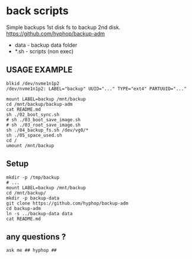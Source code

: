 # back scripts

Simple backups 1st disk fs to backup 2nd disk. https://github.com/hyphop/backup-adm

+ data - backup data folder
+ *.sh - scripts (non exec)

## USAGE EXAMPLE

    blkid /dev/nvme1n1p2
    /dev/nvme1n1p2: LABEL="backup" UUID="..." TYPE="ext4" PARTUUID="..."

    mount LABEL=backup /mnt/backup
    cd /mnt/backup/backup-adm
    cat README.md
    sh ./02_boot_sync.sh
    # sh ./03_boot_save_image.sh
    # sh ./03_root_save_image.sh
    sh ./04_backup_fs.sh /dev/vg0/*
    sh ./05_space_used.sh
    cd /
    umount /mnt/backup

## Setup

    mkdir -p /tmp/backup
    # ...
    mount LABEL=backup /mnt/backup
    cd /mnt/backup/
    mkdir -p backup-data
    git clone https://github.com/hyphop/backup-adm
    cd backup-adm
    ln -s ../backup-data data
    cat README.md

## any questions ?

    ask me ## hyphop ##
